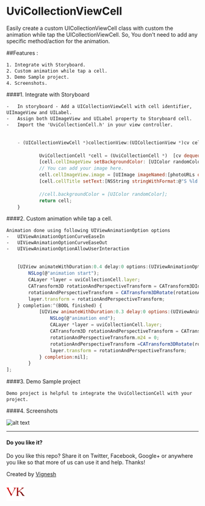 # UviCollectionViewCell

Easily create a custom UICollectionViewCell class with custom the animation while tap the UICollectionViewCell.
So, You don't need to add any specific method/action for the animation. 

##Features :

    1. Integrate with Storyboard.
    2. Custom animation while tap a cell.
    3. Demo Sample project.
    4. Screenshots.


####1. Integrate with Storyboard

    -   In storyboard - Add a UICollectionViewCell with cell identifier, UIImageView and UILabel.
    -   Assign both UIImageView and UILabel property to Storyboard cell.
    -   Import the 'UviCollectionCell.h' in your view controller.

```js

    - (UICollectionViewCell *)collectionView:(UICollectionView *)cv cellForItemAtIndexPath:(NSIndexPath *)indexPath {
        
            UviCollectionCell *cell = (UviCollectionCell *)  [cv dequeueReusableCellWithReuseIdentifier:@"collection_cell" forIndexPath:indexPath];
            [cell.cellImageView setBackgroundColor: [UIColor randomColor]];
            // You can add your image here.
            cell.cellImageView.image = [UIImage imageNamed:[photoURLs objectAtIndex:indexPath.row]];
            [cell.cellTitle setText:[NSString stringWithFormat:@"S %ld - R %ld",(long)indexPath.section,(long)indexPath.row]];
            
            //cell.backgroundColor = [UIColor randomColor];
            return cell;
    } 

```

####2. Custom animation while tap a cell.

    Animation done using following UIViewAnimationOption options 
    -   UIViewAnimationOptionCurveEaseIn
    -   UIViewAnimationOptionCurveEaseOut
    -   UIViewAnimationOptionAllowUserInteraction

```js
    
    [UIView animateWithDuration:0.4 delay:0 options:(UIViewAnimationOptionCurveEaseIn) animations:^{
        NSLog(@"animation start");
        CALayer *layer = uviCollectionCell.layer;
        CATransform3D rotationAndPerspectiveTransform = CATransform3DIdentity;
        rotationAndPerspectiveTransform = CATransform3DRotate(rotationAndPerspectiveTransform, 15.0f * M_PI / 180.0f, 1.0f, 0.0f, 0.0f);
        layer.transform = rotationAndPerspectiveTransform;
    } completion:^(BOOL finished) {
            [UIView animateWithDuration:0.3 delay:0 options:(UIViewAnimationOptionCurveEaseOut) animations:^{
                NSLog(@"animation end");
                CALayer *layer = uviCollectionCell.layer;
                CATransform3D rotationAndPerspectiveTransform = CATransform3DIdentity;
                rotationAndPerspectiveTransform.m24 = 0;
                rotationAndPerspectiveTransform =CATransform3DRotate(rotationAndPerspectiveTransform, 0.0f * M_PI / 180.0f, 1.0f, 0.0f, 0.0f);
                layer.transform = rotationAndPerspectiveTransform;
            } completion:nil];
        }
];


```


####3. Demo Sample project

    Demo project is helpful to integrate the UviCollectionCell with your project.


####4. Screenshots    


![alt text][screenshot_1]

[screenshot_1]: https://github.com/vigneshuvi/UviCollectionViewCell/blob/master/Screenshots/screenshot_1.png


___

#### Do you like it?

Do you like this repo? Share it on Twitter, Facebook, Google+ or anywhere you like so that more of us can use it and help. Thanks!

Created by [Vignesh](http://vigneshuvi.github.io/) 

![alt text][logo]

[logo]: https://github.com/vigneshuvi/vigneshuvi.github.io/blob/master/favicon.ico/android-icon-48x48.png
